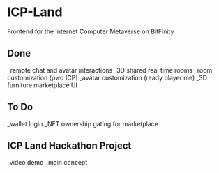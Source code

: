 # ICP-Land
Frontend for the Internet Computer Metaverse on BitFinity

## Done
_remote chat and avatar interactions
_3D shared real time rooms
_room customization (pwd ICP)
_avatar customization (ready player me)
_3D furniture marketplace UI

## To Do
_wallet login 
_NFT ownership gating for marketplace

## ICP Land Hackathon Project
_video demo
_main concept
